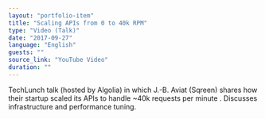 ```yaml
---
layout: "portfolio-item"
title: "Scaling APIs from 0 to 40k RPM"
type: "Video (Talk)"
date: "2017‑09‑27"
language: "English"
guests: ""
source_link: "YouTube Video"
duration: ""
---
```


TechLunch talk (hosted by Algolia) in which J.-B. Aviat (Sqreen) shares how their startup scaled its APIs to handle ~40k requests per minute . Discusses infrastructure and performance tuning.
